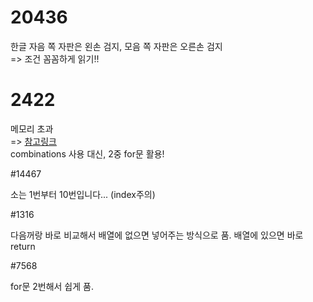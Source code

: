 # 20436

한글 자음 쪽 자판은 왼손 검지, 모음 쪽 자판은 오른손 검지  
=> 조건 꼼꼼하게 읽기!!

# 2422

메모리 초과  
=> [참고링크](https://ihatecucumber.tistory.com/30)  
combinations 사용 대신, 2중 for문 활용!

#14467

소는 1번부터 10번입니다...
(index주의)

#1316

다음꺼랑 바로 비교해서 배열에 없으면 넣어주는 방식으로 품.
배열에 있으면 바로 return

#7568

for문 2번해서 쉽게 품.